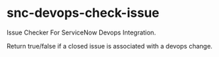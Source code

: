 # snc-devops-check-issue
Issue Checker For ServiceNow Devops Integration.

Return true/false if a closed issue is associated with a devops change.
